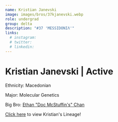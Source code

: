 ```yaml
---
name: Kristian Janevski
image: images/bros/37kjanevski.webp
role: undergrad
group: delta
description: "#37 'MESSIDONIΛ'"
links:
  # instagram: 
  # twitter: 
  # linkedin: 
---
```


# Kristian Janevski | Active
Ethnicity: Macedonian

Major: Molecular Genetics

Big Bro: [Ethan "Doc McStuffin's" Chan](01echan)

[Click here](/ujis/) to view Kristian's Lineage!